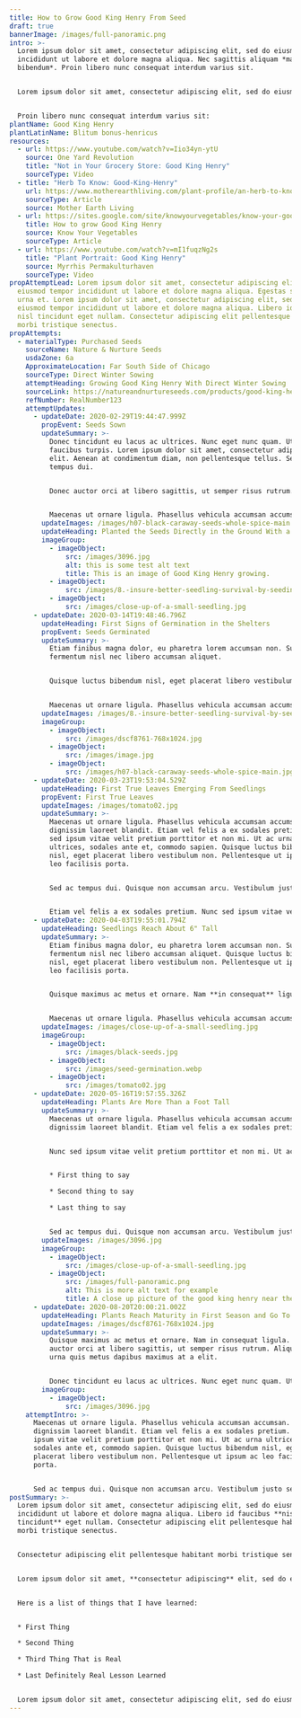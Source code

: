 ```yaml
---
title: How to Grow Good King Henry From Seed
draft: true
bannerImage: /images/full-panoramic.png
intro: >-
  Lorem ipsum dolor sit amet, consectetur adipiscing elit, sed do eiusmod tempor
  incididunt ut labore et dolore magna aliqua. Nec sagittis aliquam *malesuada
  bibendum*. Proin libero nunc consequat interdum varius sit.


  Lorem ipsum dolor sit amet, consectetur adipiscing elit, sed do eiusmod tempor incididunt ut labore et dolore magna aliqua. Nec sagittis **aliquam malesuada** bibendum. Proin libero nunc consequat interdum varius sit.


  Proin libero nunc consequat interdum varius sit:
plantName: Good King Henry
plantLatinName: Blitum bonus-henricus
resources:
  - url: https://www.youtube.com/watch?v=Iio34yn-ytU
    source: One Yard Revolution
    title: "Not in Your Grocery Store: Good King Henry"
    sourceType: Video
  - title: "Herb To Know: Good-King-Henry"
    url: https://www.motherearthliving.com/plant-profile/an-herb-to-know-9
    sourceType: Article
    source: Mother Earth Living
  - url: https://sites.google.com/site/knowyourvegetables/know-your-good-king-henry/how-to-grow-good-king-henry
    title: How to grow Good King Henry
    source: Know Your Vegetables
    sourceType: Article
  - url: https://www.youtube.com/watch?v=mI1fuqzNg2s
    title: "Plant Portrait: Good King Henry"
    source: Myrrhis Permakulturhaven
    sourceType: Video
propAttemptLead: Lorem ipsum dolor sit amet, consectetur adipiscing elit, sed do
  eiusmod tempor incididunt ut labore et dolore magna aliqua. Egestas sed tempus
  urna et. Lorem ipsum dolor sit amet, consectetur adipiscing elit, sed do
  eiusmod tempor incididunt ut labore et dolore magna aliqua. Libero id faucibus
  nisl tincidunt eget nullam. Consectetur adipiscing elit pellentesque habitant
  morbi tristique senectus.
propAttempts:
  - materialType: Purchased Seeds
    sourceName: Nature & Nurture Seeds
    usdaZone: 6a
    ApproximateLocation: Far South Side of Chicago
    sourceType: Direct Winter Sowing
    attemptHeading: Growing Good King Henry With Direct Winter Sowing
    sourceLink: https://natureandnurtureseeds.com/products/good-king-henry
    refNumber: RealNumber123
    attemptUpdates:
      - updateDate: 2020-02-29T19:44:47.999Z
        propEvent: Seeds Sown
        updateSummary: >-
          Donec tincidunt eu lacus ac ultrices. Nunc eget nunc quam. Ut nec
          faucibus turpis. Lorem ipsum dolor sit amet, consectetur adipiscing
          elit. Aenean at condimentum diam, non pellentesque tellus. Sed ac
          tempus dui.


          Donec auctor orci at libero sagittis, ut semper risus rutrum. Aliquam et urna quis metus dapibus maximus at a elit.


          Maecenas ut ornare ligula. Phasellus vehicula accumsan accumsan. Etiam dignissim laoreet blandit. Etiam vel felis a ex sodales pretium. Nunc sed ipsum vitae **velit pretium porttitor et non** mi. Ut ac urna ultrices, sodales ante et, commodo sapien. Quisque luctus bibendum nisl, eget placerat libero vestibulum non.
        updateImages: /images/h07-black-caraway-seeds-whole-spice-main.jpg
        updateHeading: Planted the Seeds Directly in the Ground With a Milk-Jug Shelter
        imageGroup:
          - imageObject:
              src: /images/3096.jpg
              alt: this is some test alt text
              title: This is an image of Good King Henry growing.
          - imageObject:
              src: /images/8.-insure-better-seedling-survival-by-seeding-into-small-containers-first.jpg
          - imageObject:
              src: /images/close-up-of-a-small-seedling.jpg
      - updateDate: 2020-03-14T19:48:46.796Z
        updateHeading: First Signs of Germination in the Shelters
        propEvent: Seeds Germinated
        updateSummary: >-
          Etiam finibus magna dolor, eu pharetra lorem accumsan non. Suspendisse
          fermentum nisl nec libero accumsan aliquet.


          Quisque luctus bibendum nisl, eget placerat libero vestibulum non. Pellentesque ut ipsum ac leo facilisis porta. Quisque maximus ac metus et ornare. **Nam in consequat ligula**. Donec auctor orci at libero sagittis, ut semper risus rutrum. Aliquam et urna quis metus dapibus maximus at a elit.


          Maecenas ut ornare ligula. Phasellus vehicula accumsan accumsan. Etiam dignissim laoreet blandit. Etiam vel felis a ex sodales pretium. Nunc sed ipsum vitae velit pretium porttitor et non mi. Ut ac urna ultrices, sodales ante et, commodo sapien.
        updateImages: /images/8.-insure-better-seedling-survival-by-seeding-into-small-containers-first.jpg
        imageGroup:
          - imageObject:
              src: /images/dscf8761-768x1024.jpg
          - imageObject:
              src: /images/image.jpg
          - imageObject:
              src: /images/h07-black-caraway-seeds-whole-spice-main.jpg
      - updateDate: 2020-03-23T19:53:04.529Z
        updateHeading: First True Leaves Emerging From Seedlings
        propEvent: First True Leaves
        updateImages: /images/tomato02.jpg
        updateSummary: >-
          Maecenas ut ornare ligula. Phasellus vehicula accumsan accumsan. Etiam
          dignissim laoreet blandit. Etiam vel felis a ex sodales pretium. Nunc
          sed ipsum vitae velit pretium porttitor et non mi. Ut ac urna
          ultrices, sodales ante et, commodo sapien. Quisque luctus bibendum
          nisl, eget placerat libero vestibulum non. Pellentesque ut ipsum ac
          leo facilisis porta.


          Sed ac tempus dui. Quisque non accumsan arcu. Vestibulum justo sem, semper eget molestie sit amet, facilisis vel nibh.


          Etiam vel felis a ex sodales pretium. Nunc sed ipsum vitae velit pretium porttitor et non mi. Ut ac urna ultrices, sodales ante et, commodo sapien. Quisque luctus bibendum nisl, eget placerat libero vestibulum non.
      - updateDate: 2020-04-03T19:55:01.794Z
        updateHeading: Seedlings Reach About 6" Tall
        updateSummary: >-
          Etiam finibus magna dolor, eu pharetra lorem accumsan non. Suspendisse
          fermentum nisl nec libero accumsan aliquet. Quisque luctus bibendum
          nisl, eget placerat libero vestibulum non. Pellentesque ut ipsum ac
          leo facilisis porta.


          Quisque maximus ac metus et ornare. Nam **in consequat** ligula. Donec auctor orci at libero sagittis, ut semper risus rutrum. Aliquam et urna quis metus dapibus maximus at a elit.


          Maecenas ut ornare ligula. Phasellus vehicula accumsan accumsan. Etiam dignissim laoreet blandit. Etiam *vel felis a ex sodales* pretium. Nunc sed ipsum vitae velit pretium porttitor et non mi. Ut ac urna ultrices, sodales ante et, commodo sapien.
        updateImages: /images/close-up-of-a-small-seedling.jpg
        imageGroup:
          - imageObject:
              src: /images/black-seeds.jpg
          - imageObject:
              src: /images/seed-germination.webp
          - imageObject:
              src: /images/tomato02.jpg
      - updateDate: 2020-05-16T19:57:55.326Z
        updateHeading: Plants Are More Than a Foot Tall
        updateSummary: >-
          Maecenas ut ornare ligula. Phasellus vehicula accumsan accumsan. Etiam
          dignissim laoreet blandit. Etiam vel felis a ex sodales pretium.


          Nunc sed ipsum vitae velit pretium porttitor et non mi. Ut ac urna ultrices, sodales ante et, commodo sapien. Quisque luctus **bibendum nisl**, eget placerat libero vestibulum non. Pellentesque ut ipsum ac leo facilisis porta.


          * First thing to say

          * Second thing to say

          * Last thing to say


          Sed ac tempus dui. Quisque non accumsan arcu. Vestibulum justo sem, semper eget molestie sit amet, facilisis vel nibh.
        updateImages: /images/3096.jpg
        imageGroup:
          - imageObject:
              src: /images/close-up-of-a-small-seedling.jpg
          - imageObject:
              src: /images/full-panoramic.png
              alt: This is more alt text for example
              title: A close up picture of the good king henry near the side of our house.
      - updateDate: 2020-08-20T20:00:21.002Z
        updateHeading: Plants Reach Maturity in First Season and Go To Seed
        updateImages: /images/dscf8761-768x1024.jpg
        updateSummary: >-
          Quisque maximus ac metus et ornare. Nam in consequat ligula. Donec
          auctor orci at libero sagittis, ut semper risus rutrum. Aliquam et
          urna quis metus dapibus maximus at a elit.


          Donec tincidunt eu lacus ac ultrices. Nunc eget nunc quam. Ut nec faucibus turpis. Lorem ipsum dolor sit amet, consectetur adipiscing elit. Aenean at condimentum diam, non pellentesque tellus. Sed ac tempus dui. Quisque non accumsan arcu. Vestibulum justo sem, semper eget molestie sit amet, facilisis vel nibh.
        imageGroup:
          - imageObject:
              src: /images/3096.jpg
    attemptIntro: >-
      Maecenas ut ornare ligula. Phasellus vehicula accumsan accumsan. Etiam
      dignissim laoreet blandit. Etiam vel felis a ex sodales pretium. Nunc sed
      ipsum vitae velit pretium porttitor et non mi. Ut ac urna ultrices,
      sodales ante et, commodo sapien. Quisque luctus bibendum nisl, eget
      placerat libero vestibulum non. Pellentesque ut ipsum ac leo facilisis
      porta.


      Sed ac tempus dui. Quisque non accumsan arcu. Vestibulum justo sem, semper eget molestie sit amet, facilisis vel nibh. Etiam finibus magna dolor, eu pharetra lorem accumsan non. Suspendisse fermentum nisl nec libero accumsan aliquet.
postSummary: >-
  Lorem ipsum dolor sit amet, consectetur adipiscing elit, sed do eiusmod tempor
  incididunt ut labore et dolore magna aliqua. Libero id faucibus **nisl
  tincidunt** eget nullam. Consectetur adipiscing elit pellentesque habitant
  morbi tristique senectus.


  Consectetur adipiscing elit pellentesque habitant morbi tristique senectus.


  Lorem ipsum dolor sit amet, **consectetur adipiscing** elit, sed do eiusmod tempor incididunt ut labore et dolore magna aliqua. Libero id faucibus nisl tincidunt eget nullam.


  Here is a list of things that I have learned:


  * First Thing

  * Second Thing

  * Third Thing That is Real

  * Last Definitely Real Lesson Learned


  Lorem ipsum dolor sit amet, consectetur adipiscing elit, sed do eiusmod tempor incididunt ut labore et dolore magna aliqua. Libero *id faucibus nisl tincidunt eget nullam*. Consectetur adipiscing elit pellentesque habitant morbi tristique senectus.
---
```

